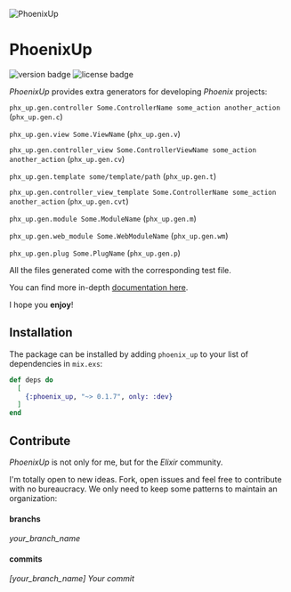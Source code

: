 ![PhoenixUp](https://raw.githubusercontent.com/henriquefernandez/phoenix_up/master/priv/static/logo-orange-small.png)

# PhoenixUp

![version badge](https://img.shields.io/hexpm/v/phoenix_up?style=social) ![license badge](https://img.shields.io/hexpm/l/phoenix_up?style=social)

*PhoenixUp* provides extra generators for developing *Phoenix* projects:

`phx_up.gen.controller Some.ControllerName some_action another_action` (`phx_up.gen.c`)

`phx_up.gen.view Some.ViewName` (`phx_up.gen.v`)

`phx_up.gen.controller_view Some.ControllerViewName some_action another_action` (`phx_up.gen.cv`)

`phx_up.gen.template some/template/path` (`phx_up.gen.t`)

`phx_up.gen.controller_view_template Some.ControllerName some_action another_action` (`phx_up.gen.cvt`)

`phx_up.gen.module Some.ModuleName` (`phx_up.gen.m`)

`phx_up.gen.web_module Some.WebModuleName` (`phx_up.gen.wm`)

`phx_up.gen.plug Some.PlugName` (`phx_up.gen.p`)

All the files generated come with the corresponding test file.

You can find more in-depth [documentation here](https://hexdocs.pm/phoenix_up/api-reference.html#content).

I hope you **enjoy**!

## Installation

The package can be installed by adding `phoenix_up` to your list of dependencies in `mix.exs`:

```elixir
def deps do
  [
    {:phoenix_up, "~> 0.1.7", only: :dev}
  ]
end
```

## Contribute

*PhoenixUp* is not only for me, but for the *Elixir* community.

I'm totally open to new ideas. Fork, open issues and feel free to contribute with no bureaucracy. We only need to keep some patterns to maintain an organization:

#### branchs

*your_branch_name*

#### commits

*[your_branch_name] Your commit*

